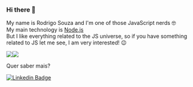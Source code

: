 ### Hi there 👋

My name is Rodrigo Souza and I'm one of those JavaScript nerds 🤓 <br>
My main technology is [Node.js](https://nodejs.org/en/) <br>
But I like everything related to the JS universe, so if you have something related to JS let me see, I am very interested! 😉

<div align="center">
  <div style="display: flex; align-items: flex-start;">
    <img src="https://github-readme-stats.vercel.app/api/top-langs/?username=SouzRod&layout=compact&theme=radical&hide_border=true&langs_count=6&card_width=280" />
    <img src="https://github-readme-stats.vercel.app/api?username=SouzRod&show_icons=true&include_all_commits=true&count_private=true&hide_border=true&theme=radical&line_height=20"/>
  </div>
</div>
 
Quer saber mais?
 
[![Linkedin Badge](https://img.shields.io/badge/-LinkedIn-blue?style=flat-square&logo=Linkedin&logoColor=white&link=https://www.linkedin.com/in/rodrigo-souza-b07536165/)](https://www.linkedin.com/in/rodrigo-souza-b07536165/)
